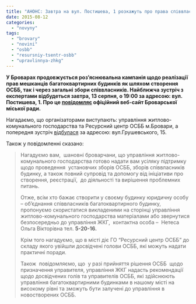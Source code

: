 ```yaml
---
title: "АНОНС: Завтра на вул. Постишева, 1 розкажуть про права співвласників багатоквартирних будинків"
date: 2015-08-12
categories: 
  - "novyny"
tags: 
  - "brovary"
  - "novini"
  - "osbb"
  - "resursniy-tsentr-osbb"
  - "upravlinnya-zhkg"
---
```


**У Броварах продовжується роз’яснювальна кампанія щодо реалізації прав мешканців багатоквартирних будинків як шляхом створення ОСББ, так і через загальні збори співвласників. Найближча зустріч з експертами відбудеться завтра, 13 серпня, о 19:00 за ад****ресою****: вул. Постишева, 1. Про це [повідомляє](http://brovary-rada.gov.ua/pro-real%D1%96zats%D1%96yu-prav-sp%D1%96vvlasnik%D1%96v-bagatokvartirnikh-budink%D1%96v-shchodo-otrimannya-kosht%D1%96v-na-prove-1) офіційний веб-сайт Броварської міської ради.**

Нагадаємо, що організаторами виступають: управління житлово-комунального господарства та Ресурсний центр ОСББ м.Бровари, а попередня зустріч [відбулася](https://mpz.brovary.org/anons-u-brovarah-startuye-informatsijna-kampaniya-pro-prava-spivvlasnykiv-bagatokvartnyh-budynkiv/) за адресою: вул.Грушевського, 15.

Також у повідомленні сказано:

> Нагадуємо вам,  шановні броварчани, що управління житлово-комунального господарства готово надати вам усіляку підтримку щодо проведення  установчих зборів ОСББ, зборів співвласників будинку, а також повний супровід та допомогу від ініціативи про створення, реєстрації,  до діяльності та вирішення проблемних питань.
> 
> Отже, всім хто бажає створити у своєму будинку юридичну особу – об’єднання співвласників багатоквартирного будинку, пропонуємо скористатися викладеними на сторінці управління житлово-комунального господарства матеріалами або звернутися безпосередньо до управління ЖКГ,  контактна особа –  Нетеса Ольга Вікторівна тел. **5-20-16.**
> 
> Крім того нагадуємо, що в місті діє ГО “Ресурсний центр ОСББ” до складу якого увійшли досвідчені голови ОСББ, які можуть надати практичні поради.
> 
> Також  повідомляємо, що  у разі прийняття рішення ОСББ  щодо призначення управителя, управління ЖКГ надасть рекомендації щодо досвідчених голів та управителів ОСББ, які здійснюють управління багатоквартирними будинками в нашому місті на високому рівні та зможуть бути залучені до управління в новостворених ОСББ.
